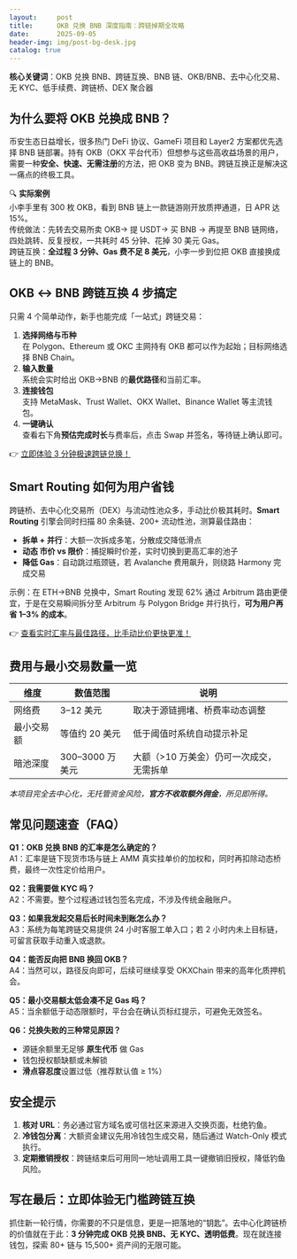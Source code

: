 ```yaml
---
layout:     post
title:      OKB 兑换 BNB 深度指南：跨链掉期全攻略
date:       2025-09-05
header-img: img/post-bg-desk.jpg
catalog: true
---
```


**核心关键词**：OKB 兑换 BNB、跨链互换、BNB 链、OKB/BNB、去中心化交易、无 KYC、低手续费、跨链桥、DEX 聚合器

## 为什么要将 OKB 兑换成 BNB？

币安生态日益增长，很多热门 DeFi 协议、GameFi 项目和 Layer2 方案都优先选择 BNB 链部署。持有 OKB（OKX 平台代币）但想参与这些高收益场景的用户，需要一种**安全、快速、无需注册**的方法，把 OKB 变为 BNB。跨链互换正是解决这一痛点的终极工具。  

🔍 **实际案例**  
小李手里有 300 枚 OKB，看到 BNB 链上一款链游刚开放质押通道，日 APR 达 15%。  
传统做法：先转去交易所卖 OKB→ 提 USDT→ 买 BNB → 再提至 BNB 链网络，四处跳转、反复授权，一共耗时 45 分钟、花掉 30 美元 Gas。  
跨链互换：**全过程 3 分钟、Gas 费不足 8 美元**，小李一步到位把 OKB 直接换成链上的 BNB。

## OKB ↔ BNB 跨链互换 4 步搞定

只需 4 个简单动作，新手也能完成「一站式」跨链交易：

1. **选择网络与币种**  
   在 Polygon、Ethereum 或 OKC 主网持有 OKB 都可以作为起始；目标网络选择 BNB Chain。  
2. **输入数量**  
   系统会实时给出 OKB→BNB 的**最优路径**和当前汇率。  
3. **连接钱包**  
   支持 MetaMask、Trust Wallet、OKX Wallet、Binance Wallet 等主流钱包。  
4. **一键确认**  
   查看右下角**预估完成时长**与费率后，点击 Swap 并签名，等待链上确认即可。

👉 [立即体验 3 分钟极速跨链兑换！](https://okxdog.com/)

## Smart Routing 如何为用户省钱

跨链桥、去中心化交易所（DEX）与流动性池众多，手动比价极其耗时。**Smart Routing** 引擎会同时扫描 80 余条链、200+ 流动性池，测算最佳路由：  

- **拆单 + 并行**：大额一次拆成多笔，分散成交降低滑点  
- **动态 市价 vs 限价**：捕捉瞬时价差，实时切换到更高汇率的池子  
- **降低 Gas**：自动跳过瓶颈链，若 Avalanche 费用飙升，则绕路 Harmony 完成交易

示例：在 ETH→BNB 兑换中，Smart Routing 发现 62% 通过 Arbitrum 路由更便宜，于是在交易瞬间拆分至 Arbitrum 与 Polygon Bridge 并行执行，**可为用户再省 1–3% 的成本**。

👉 [查看实时汇率与最佳路径，比手动比价更快更准！](https://okxdog.com/)

## 费用与最小交易数量一览

| 维度 | 数值范围 | 说明 |
|---|---|---|
| 网络费 | 3–12 美元 | 取决于源链拥堵、桥费率动态调整 |
| 最小交易额 | 等值约 20 美元 | 低于阈值时系统自动提示补足 |
| 暗池深度 | 300–3000 万美元 | 大额（>10 万美金）仍可一次成交，无需拆单 |

*本项目完全去中心化，无托管资金风险，**官方不收取额外佣金**，所见即所得。*

## 常见问题速查（FAQ）

**Q1：OKB 兑换 BNB 的汇率是怎么确定的？**  
A1：汇率是链下现货市场与链上 AMM 真实挂单价的加权和，同时再扣除动态桥费，最终一次性定价给用户。

**Q2：我需要做 KYC 吗？**  
A2：不需要。整个过程通过钱包签名完成，不涉及传统金融账户。

**Q3：如果我发起交易后长时间未到账怎么办？**  
A3：系统为每笔跨链交易提供 24 小时客服工单入口；若 2 小时内未上目标链，可留言获取手动重入或退款。

**Q4：能否反向把 BNB 换回 OKB？**  
A4：当然可以，路径反向即可，后续可继续享受 OKXChain 带来的高年化质押机会。

**Q5：最小交易额太低会凑不足 Gas 吗？**  
A5：当余额低于动态限额时，平台会在确认页标红提示，可避免无效签名。

**Q6：兑换失败的三种常见原因？**  
- 源链余额里无足够 **原生代币** 做 Gas  
- 钱包授权额缺额或未解锁  
- **滑点容忍度**设置过低（推荐默认值 ≥ 1%）

## 安全提示

1. **核对 URL**：务必通过官方域名或可信社区来源进入交换页面，杜绝钓鱼。  
2. **冷钱包分离**：大额资金建议先用冷钱包生成交易，随后通过 Watch-Only 模式执行。  
3. **定期撤销授权**：跨链结束后可用同一地址调用工具一键撤销旧授权，降低钓鱼风险。

## 写在最后：立即体验无门槛跨链互换

抓住新一轮行情，你需要的不只是信息，更是一把落地的“钥匙”。去中心化跨链桥的价值就在于此：**3 分钟完成 OKB 兑换 BNB、无 KYC、透明低费**。现在就连接钱包，探索 80+ 链与 15,500+ 资产间的无限可能。